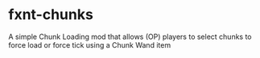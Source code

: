 # fxnt-chunks
A simple Chunk Loading mod that allows (OP) players to select chunks to force load or force tick using a Chunk Wand item
